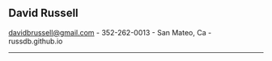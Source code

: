 
## David Russell 
davidbrussell@gmail.com - 352-262-0013 - San Mateo, Ca - russdb.github.io  
<hr>  

